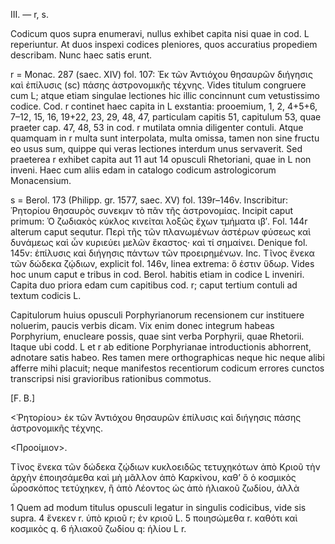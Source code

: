 III. — r, s.

Codicum quos supra enumeravi, nullus exhibet capita nisi quae in cod. L reperiuntur. At duos inspexi codices pleniores, quos accuratius propediem describam. Nunc haec satis erunt.

r = Monac. 287 (saec. XIV) fol. 107: Ἐκ τῶν Ἀντιόχου θησαυρῶν διήγησις καὶ ἐπίλυσις (sc) πάσης ἀστρονομικῆς τέχνης. Vides titulum congruere cum L; atque etiam singulae lectiones hic illic concinnunt cum vetustissimo codice. Cod. r continet haec capita in L exstantia: prooemium, 1, 2, 4+5+6, 7–12, 15, 16, 19+22, 23, 29, 48, 47, particulam capitis 51, capitulum 53, quae praeter cap. 47, 48, 53 in cod. r mutilata omnia diligenter contuli. Atque quamquam in r multa sunt interpolata, multa omissa, tamen non sine fructu eo usus sum, quippe qui veras lectiones interdum unus servaverit. Sed praeterea r exhibet capita aut 11 aut 14 opusculi Rhetoriani, quae in L non inveni. Haec cum aliis edam in catalogo codicum astrologicorum Monacensium.

s = Berol. 173 (Philipp. gr. 1577, saec. XV) fol. 139r–146v. Inscribitur: Ῥητορίου θησαυρὸς συνεκμν τὸ πᾶν τῆς ἀστρονομίας. Incipit caput primum: Ὁ ζωδιακὸς κύκλος κινείται λοξῶς ἔχων τμήματα ιβ′. Fol. 144r alterum caput sequtur. Περὶ τῆς τῶν πλανωμένων ἀστέρων φύσεως καὶ δυνάμεως καὶ ὧν κυριεύει μελῶν ἕκαστος· καὶ τί σημαίνει. Denique fol. 145v: ἐπίλυσις καὶ διήγησις πάντων τῶν προειρημένων. Inc. Τῖνος ἕνεκα τῶν δώδεκα ζῴδιων, explicit fol. 146v, linea extrema: ὅ ἐστιν ὕδωρ. Vides hoc unum caput e tribus in cod. Berol. habitis etiam in codice L inveniri. Capita duo priora edam cum capitibus cod. r; caput tertium contuli ad textum codicis L.

Capitulorum huius opusculi Porphyrianorum recensionem cur instituere noluerim, paucis verbis dicam. Vix enim donec integrum habeas Porphyrium, enucleare possis, quae sint verba Porphyrii, quae Rhetorii. Itaque ubi codd. L et r ab editione Porphyrianae introductionis abhorrent, adnotare satis habeo. Res tamen mere orthographicas neque hic neque alibi afferre mihi placuit; neque manifestos recentiorum codicum errores cunctos transcripsi nisi gravioribus rationibus commotus.

[F. B.]

<Ῥητορίου> ἐκ τῶν Ἀντιόχου θησαυρῶν ἐπίλυσις καὶ διήγησις πάσης ἀστρονομικῆς τέχνης.

<Προοίμιον>.

Τῖνος ἕνεκα τῶν δώδεκα ζῴδιων κυκλοειδῶς τετυχηκότων ἀπὸ Κριοῦ τὴν ἀρχὴν ἐποιησάμεθα καὶ μὴ μᾶλλον ἀπὸ Καρκίνου, καθ’ ὃ ὁ κοσμικὸς ὦροσκόπος τετύχηκεν, ἢ ἀπὸ Λέοντος ὡς ἀπὸ ἡλιακοῦ ζωδίου, ἀλλὰ

1 Quem ad modum titulus opusculi legatur in singulis codicibus, vide sis supra.
4 ἕνεκεν r.  ὑπὸ κριοῦ r; ἐν κριοῦ L.
5 ποιησώμεθα r. καθότι καὶ κοσμικὸς q.
6 ἡλιακοῦ ζωδίου q: ἡλίου L r.
